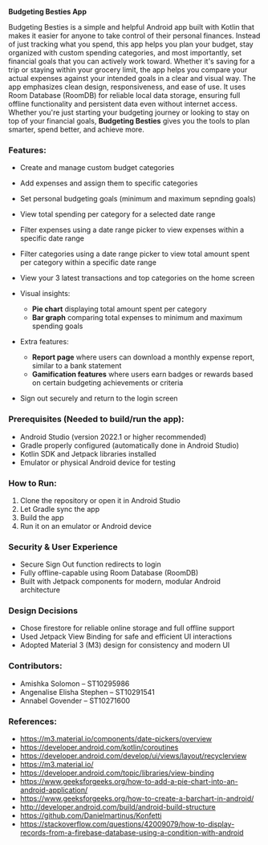 **Budgeting Besties App**

Budgeting Besties is a simple and helpful Android app built with Kotlin that makes it easier for anyone to take control of their personal finances. Instead of just tracking what you spend, this app helps you plan your budget, stay organized with custom spending categories, and most importantly, set financial goals that you can actively work toward. Whether it's saving for a trip or staying within your grocery limit, the app helps you compare your actual expenses against your intended goals in a clear and visual way. The app emphasizes clean design, responsiveness, and ease of use. It uses Room Database (RoomDB) for reliable local data storage, ensuring full offline functionality and persistent data even without internet access. Whether you're just starting your budgeting journey or looking to stay on top of your financial goals, **Budgeting Besties** gives you the tools to plan smarter, spend better, and achieve more.

### Features:

* Create and manage custom budget categories
* Add expenses and assign them to specific categories
* Set personal budgeting goals (minimum and maximum sepnding goals)
* View total spending per category for a selected date range
* Filter expenses using a date range picker to view expenses within a specific date range
* Filter categories using a date range picker to view total amount spent per category within a specific date range
* View your 3 latest transactions and top categories on the home screen
* Visual insights:

  * **Pie chart** displaying total amount spent per category
  * **Bar graph** comparing total expenses to minimum and maximum spending goals
 
* Extra features:
  * **Report page** where users can download a monthly expense report, similar to a bank statement
  * **Gamification features** where users earn badges or rewards based on certain budgeting achievements or criteria
* Sign out securely and return to the login screen

### Prerequisites (Needed to build/run the app):

* Android Studio (version 2022.1 or higher recommended)
* Gradle properly configured (automatically done in Android Studio)
* Kotlin SDK and Jetpack libraries installed
* Emulator or physical Android device for testing

### How to Run:

1. Clone the repository or open it in Android Studio
2. Let Gradle sync the app
3. Build the app
4. Run it on an emulator or Android device

### Security & User Experience

* Secure Sign Out function redirects to login
* Fully offline-capable using Room Database (RoomDB)
* Built with Jetpack components for modern, modular Android architecture

### Design Decisions

* Chose firestore for reliable online storage and full offline support
* Used Jetpack View Binding for safe and efficient UI interactions
* Adopted Material 3 (M3) design for consistency and modern UI

### Contributors:

* Amishka Solomon – ST10295986
* Angenalise Elisha Stephen – ST10291541
* Annabel Govender – ST10271600

### References:

* https://m3.material.io/components/date-pickers/overview
* https://developer.android.com/kotlin/coroutines
* https://developer.android.com/develop/ui/views/layout/recyclerview
* https://m3.material.io/
* https://developer.android.com/topic/libraries/view-binding
* https://www.geeksforgeeks.org/how-to-add-a-pie-chart-into-an-android-application/
* https://www.geeksforgeeks.org/how-to-create-a-barchart-in-android/
* http://developer.android.com/build/android-build-structure
* https://github.com/Danielmartinus/Konfetti
* https://stackoverflow.com/questions/42009079/how-to-display-records-from-a-firebase-database-using-a-condition-with-android
